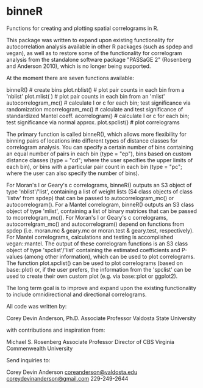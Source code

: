 # binneR

Functions for creating and plotting spatial correlograms in R.

This package was written to expand upon existing functionality for autocorrelation analysis available in other R packages (such as spdep and vegan), as well as to restore some of the functionality for correlogram analysis from the standalone software package "PASSaGE 2" (Rosenberg and Anderson 2010), which is no longer being supported.  

At the moment there are seven functions available:

binneR()		# create bins
plot.nblist()           # plot pair counts in each bin from a 'nblist'
plot.mlist( )           # plot pair counts in each bin from an 'mlist'
autocorrelogram_mc()    # calculate I or c for each bin; test significance via randomization
mcorrelogram_mc()       # calculate and test significance of standardized Mantel coeff.
acorrelogram()          # calculate I or c for each bin; test significance via normal approx.
plot.spclist()          # plot correlograms

The primary function is called binneR(), which allows more flexibility for binning pairs of locations into different types of distance classes for correlogram analysis. You can specify a certain number of bins containing an equal number of pairs in each bin (type = "ep"), bins based on custom distance classes (type = "cd"; where the user specifies the upper limits of each bin), or bins with a particular pair count in each bin (type = "pc"; where the user can also specify the number of bins).

For Moran's I or Geary's c correlograms, binneR() outputs an S3 object of type 'nblist'/'list', containing a list of weight lists (S4 class objects of class 'listw' from spdep) that can be passed to autocorrelogram_mc() or autocorrelogram(). For a Mantel correlogram, binneR() outputs an S3 class object of type 'mlist', containing a list of binary matrices that can be passed to mcorrelogram_mc(). For Moran's I or Geary's c correlograms, autocorrelgram_mc() and autocorrelogram() depend on functions from spdep (i.e. moran.mc & geary.mc or moran.test & geary.test, respectively). For Mantel correlograms, calculations and testing is accomplished vegan::mantel. The output of these correlogram functions is an S3 class object of type 'spclist'/'list' containing the estimated coefficients and P-values (among other information), which can be used to plot correlograms. The function plot.spclist() can be used to plot correlograms (based on base::plot) or, if the user prefers, the information from the 'spclist' can be used to create their own custom plot (e.g. via base::plot or ggplot2).

The long term goal is to improve and expand upon the existing functionality to include omnidirectional and directional correlograms.

All code was written by:

Corey Devin Anderson, Ph.D.
Associate Professor
Valdosta State University

with contributions and inspiration from:

Michael S. Rosenberg
Associate Professor
Director of CBS
Virginia Commenwealth University


Send inquiries to:

Corey Devin Anderson
coreanderson@valdosta.edu
coreydevinanderson@gmail.com
229-249-2644
 
